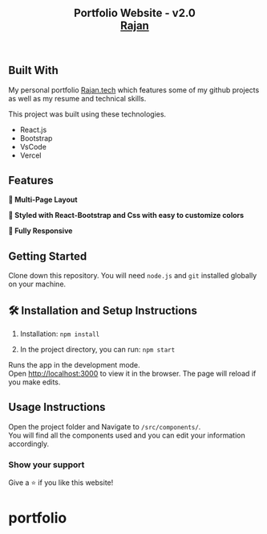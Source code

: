 <h2 align="center">
  Portfolio Website - v2.0<br/>
  <a href="https://Rajan.vercel.app/" target="_blank">Rajan</a>
</h2>


<br/>

## Built With

My personal portfolio <a href="https://Rajan.vercel.app/" target="_blank">Rajan.tech</a> which features some of my github projects as well as my resume and technical skills.<br/>

This project was built using these technologies.

- React.js
- Bootstrap
- VsCode
- Vercel

## Features

**📖 Multi-Page Layout**

**🎨 Styled with React-Bootstrap and Css with easy to customize colors**

**📱 Fully Responsive**

## Getting Started

Clone down this repository. You will need `node.js` and `git` installed globally on your machine.

## 🛠 Installation and Setup Instructions

1. Installation: `npm install`

2. In the project directory, you can run: `npm start`

Runs the app in the development mode.\
Open [http://localhost:3000](http://localhost:3000) to view it in the browser.
The page will reload if you make edits.

## Usage Instructions

Open the project folder and Navigate to `/src/components/`. <br/>
You will find all the components used and you can edit your information accordingly.

### Show your support

Give a ⭐ if you like this website!

# portfolio
